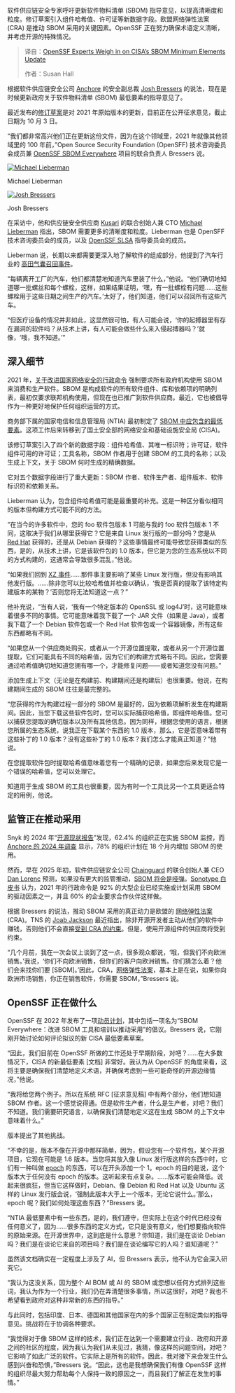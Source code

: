 
<!--
title: OpenSSF专家解读CISA SBOM最低元素更新
cover: https://cdn.thenewstack.io/media/2025/09/7e80988c-sboms.png
summary: 软件供应链安全专家呼吁更新软件物料清单 (SBOM) 指导意见，以提高清晰度和粒度。修订草案引入组件哈希值、许可证等新数据字段。欧盟网络弹性法案 (CRA) 是推动 SBOM 采用的关键因素。OpenSSF 正在努力确保术语定义清晰，并考虑开源的特殊情况。
-->

软件供应链安全专家呼吁更新软件物料清单 (SBOM) 指导意见，以提高清晰度和粒度。修订草案引入组件哈希值、许可证等新数据字段。欧盟网络弹性法案 (CRA) 是推动 SBOM 采用的关键因素。OpenSSF 正在努力确保术语定义清晰，并考虑开源的特殊情况。

> 译自：[OpenSSF Experts Weigh in on CISA’s SBOM Minimum Elements Update](https://thenewstack.io/openssf-experts-weigh-in-on-cisas-sbom-minimum-elements-update/)
> 
> 作者：Susan Hall

根据软件供应链安全公司 [Anchore](https://anchore.com/) 的安全副总裁 [Josh Bressers](https://www.linkedin.com/in/joshbressers/) 的说法，现在是时候更新政府关于软件物料清单 (SBOM) 最低要素的指导意见了。

最近发布的[修订草案](https://www.cisa.gov/sites/default/files/2025-08/2025_CISA_SBOM_Minimum_Elements.pdf)是对 2021 年原始版本的更新，目前正在公开征求意见，截止日期为 10 月 3 日。

“我们都非常高兴他们正在更新这份文件，因为在这个领域里，2021 年就像其他领域里的 100 年前，”Open Source Security Foundation (OpenSFF) 技术咨询委员会成员兼 [OpenSSF SBOM Everywhere](https://openssf.org/blog/2022/09/13/funding-python-spdx-development-with-the-openssf-and-sbom-everywhere/) 项目的联合负责人 Bressers 说。

[![Michael Lieberman](https://cdn.thenewstack.io/media/2025/09/fb4c3898-lieberman-150x150.png)](https://cdn.thenewstack.io/media/2025/09/fb4c3898-lieberman-150x150.png)

Michael Lieberman

[![Josh Bressers](https://cdn.thenewstack.io/media/2025/09/1e4dbe4b-bressers-150x150.png)](https://cdn.thenewstack.io/media/2025/09/1e4dbe4b-bressers-150x150.png)

Josh Bressers

在采访中，他和供应链安全供应商 [Kusari](https://www.kusari.dev/) 的联合创始人兼 CTO [Michael Lieberman](https://www.linkedin.com/in/michael-lieberman-65786ba/) 指出，SBOM 需要更多的清晰度和粒度。Lieberman 也是 OpenSFF 技术咨询委员会的成员，以及 [OpenSSF SLSA](https://openssf.org/projects/slsa/) 指导委员会的成员。

Lieberman 说，长期以来都需要更深入地了解软件的组成部分，他提到了汽车行业的 [高田气囊召回事件](https://www.nhtsa.gov/vehicle-safety/takata-recall-spotlight#:~:text=Overview,involves%20non%2Dazide%20driver%20inflators.)。

“每辆离开工厂的汽车，他们都清楚地知道汽车里装了什么，”他说。“他们确切地知道哪一批螺丝和每个螺栓，这样，如果结果证明，‘嘿，有一批螺栓有问题……这些螺栓用于这些日期之间生产的汽车。’太好了，他们知道，他们可以召回所有这些汽车。

“但医疗设备的情况并非如此，这显然很可怕，有人可能会说，‘你的起搏器里有存在漏洞的软件吗？从技术上讲，有人可能会做些什么来入侵起搏器吗？’就像，‘哦，我不知道。’”

## **深入细节**

2021 年，[关于改进国家网络安全的行政命令](https://www.federalregister.gov/documents/2021/05/17/2021-10460/improving-the-nations-cybersecurity) 强制要求所有政府机构使用 SBOM 来消费和生产软件。SBOM 是构成软件的所有软件组件、库和依赖项的明确列表，最初仅要求联邦机构使用，但现在也已推广到软件供应商。最近，它也被倡导作为一种更好地保护任何组织运营的方式。

商务部下属的国家电信和信息管理局 (NTIA) 最初制定了 [SBOM 中应包含的最低要素](https://thenewstack.io/creating-a-minimum-elements-sbom-document-in-5-minutes/)。这项工作后来转移到了国土安全部的网络安全和基础设施安全局 (CISA)。

该修订草案引入了四个新的数据字段：组件哈希值、其唯一标识符；许可证，软件组件可用的许可证；工具名称，SBOM 作者用于创建 SBOM 的工具的名称；以及生成上下文，关于 SBOM 何时生成的精确数据。

它对五个数据字段进行了重大更新：SBOM 作者、软件生产者、组件版本、软件标识符和依赖关系。

Lieberman 认为，包含组件哈希值可能是最重要的补充。这是一种区分看似相同的版本但构建方式可能不同的方法。

“在当今的许多软件中，您的 foo 软件包版本 1 可能与我的 foo 软件包版本 1 不同，这取决于我们从哪里获得它？它是来自 Linux 发行版的一部分吗？您是从 [Red Hat](https://www.openshift.com/try?utm_content=inline+mention) 获得的，还是从 Debian 获得的？这些事情最终可能导致您获得类似的东西，是的，从技术上讲，它是该软件包的 1.0 版本，但它是为您的生态系统以不同的方式构建的，这通常会导致很多混乱，”他说。

“如果我们回到 [XZ 事件](https://en.wikipedia.org/wiki/XZ_Utils_backdoor)……那件事主要影响了某些 Linux 发行版，但没有影响其他发行版。……除非您可以比较哈希值并检查以确认，‘我是否真的提取了该特定构建版本的某物？’否则您将无法知道这一点？”

他补充说，“当有人说，‘我有一个特定版本的 OpenSSL 或 log4J’时，这可能意味着很多不同的事情。它可能意味着我下载了一个 JAR 文件（如果是 Java），或者我下载了一个 Debian 软件包或一个 Red Hat 软件包或一个容器镜像，所有这些东西都略有不同。

“如果您从一个供应商处购买，或者从一个开源位置提取，或者从另一个开源位置提取，它们可能具有不同的哈希值，因为它们的构建方式略有不同。因此，您需要通过哈希值确切地知道您拥有哪一个，才能修复问题——或者知道您没有问题。”

添加生成上下文（无论是在构建前、构建期间还是构建后）也很重要。他说，在构建期间生成的 SBOM 往往是最完整的。

“您获得的作为构建过程一部分的 SBOM 是最好的，因为依赖项解析发生在构建期间。因此，当您下载这些软件包时，您可以实际捕获哈希值，即组件哈希值。您可以捕获您提取的确切版本以及所有其他信息。因为同样，根据您使用的语言，根据您所属的生态系统，说我正在下载某个东西的 1.0 版本，那么，它是否意味着带有这些补丁的 1.0 版本？没有这些补丁的 1.0 版本？我们怎么才能真正知道？”他说。

在您提取软件包时提取哈希值意味着您有一个精确的记录，如果您后来发现它是一个错误的哈希值，您可以处理它。

知道用于生成 SBOM 的工具也很重要，因为有时一个工具比另一个工具更适合特定的用例，他说。

## **监管正在推动采用**

Snyk 的 2024 年“[开源现状报告](https://view.snyk.io/the-state-of-open-source-report-2024/p/1)”发现，62.4% 的组织正在实施 SBOM 监控，而 [Anchore 的 2024 年调查](https://anchore.com/press/anchore-survey-shows-only-1-in-5-organizations-have-full-visibility-into-their-open-source-software-components) 显示，78% 的组织计划在 18 个月内增加 SBOM 的使用。

然而，早在 2025 年初，软件供应链安全公司 [Chainguard](https://www.chainguard.dev/?utm_content=inline+mention) 的联合创始人兼 CEO [Dan Lorenc](https://www.linkedin.com/in/danlorenc/) 预测，如果没有更大的监管推动，[SBOM 将会是哑弹](https://thenewstack.io/rust-will-explode-sboms-will-be-duds-open-source-predictions/)。[Sonotype 白皮书](https://www.sonatype.com/resources/whitepapers/2023-sbom-survey-report) 认为，2021 年的行政命令是 92% 的大型企业已经实施或计划采用 SBOM 的驱动因素之一，并且 60% 的企业要求合作伙伴这样做。

根据 Bressers 的说法，推动 SBOM 采用的真正动力是欧盟的 [网络弹性法案](https://digital-strategy.ec.europa.eu/en/policies/cyber-resilience-act) (CRA)。TNS 的 [Joab Jackson](https://thenewstack.io/author/joab/) 最近指出，除非开源开发者主动从他们的软件中赚钱，否则他们不会直接[受到 CRA 的约束](https://thenewstack.io/what-the-eus-cyber-resilience-act-cra-means-for-open-source/)。但是，使用开源组件的供应商将受到约束。

“几个月前，我在一次会议上谈到了这一点，很多观众都说，‘哦，但我们不向欧洲销售。’我说，‘你们不向欧洲销售，但你们的客户向欧洲销售。你们猜怎么着？他们会来找你们要 [SBOM]。’因此，CRA，[网络弹性法案](https://thenewstack.io/lf-europe-chief-warns-developers-on-eus-cyber-resilience-act/)，基本上是在说，如果你向欧洲市场销售，你正在销售软件，你需要 SBOM，”Bressers 说。

## OpenSSF 正在做什么

OpenSSF 在 2022 年发布了一项[动员计划](https://openssf.org/oss-security-mobilization-plan/?utm_source=the+new+stack&utm_medium=referral&utm_content=inline-mention&utm_campaign=tns+platform)，其中包括一项名为“SBOM Everywhere：改进 SBOM 工具和培训以推动采用”的倡议。Bressers 说，它刚刚开始讨论如何评论拟议的新 CISA 最低要素草案。

“因此，我们目前在 OpenSSF 所做的工作还处于早期阶段，对吧？……在大多数情况下，CISA 的新最低要素 [文档] 非常好。我认为从 OpenSSF 的角度来看，这将主要是确保我们清楚地定义术语，并确保考虑到一些可能奇怪的开源边缘情况，”他说。

“我将给您两个例子。所以在系统 RFC [征求意见稿] 中有两个部分，他们想知道 SBOM 作者。这一个感觉说得通。但是软件生产者，什么是生产者，对吧？我们不知道。我们需要研究语言，以确保我们清楚地定义这在生成 SBOM 的上下文中意味着什么。”

版本提出了其他挑战。

“不幸的是，版本不像在开源中那样简单，因为，假设您有一个软件包，某个开源项目，它现在可能是 1.6 版本。当您将其放入像 Linux 发行版这样的东西中时，它们有一种叫做 [epoch](https://antfu.me/posts/epoch-semver) 的东西，可以在开头添加一个 1。epoch 的目的是说，这个版本大于任何没有 epoch 的版本。这听起来有点复杂。……版本可能会降低。说起来很疯狂，但当它这样做时，Debian、像 Debian 和 Red Hat 以及 Ubuntu 这样的 Linux 发行版会说，‘强制此版本大于上一个版本，无论它说什么。’那么，epoch 呢？我们如何处理这些东西？”Bressers 说。

“NTIA 最低要素中有一些东西，是的，我们遵守，但实际上在这个时代已经没有任何意义了，因为……很多东西的定义方式，它只是没有意义，他们想要指向软件的原始来源。在开源世界中，这到底是什么意思？你知道，我们是在谈论 Debian 吗？我们是在谈论它来自的项目吗？我们是在谈论编写它的人吗？谁知道呢？”

虽然该文档确实在一定程度上涉及了 AI，但 Bressers 表示，他不认为它会深入研究它。

“我认为这没关系，因为整个 AI BOM 或 AI 的 SBOM 或您想以任何方式排列这些词，我认为作为一个行业，我们仍在弄清楚很多事情，所以这很好，对吧？我也不希望看到政府对这种非常新的东西的指导。”

与此同时，包括印度、日本、德国和其他国家在内的多个国家正在制定类似的指导意见。挑战将在于协调各种要求。

“我觉得对于像 SBOM 这样的技术，我们正在达到一个需要建立行业、政府和开源之间的社区的程度，因为我认为我们从未见过，我猜，像这样的问题空间，对吧？它影响了如此广泛的软件。它实际上是所有的软件。因此，我对接下来会发生什么感到兴奋和恐惧，”Bressers 说。“因此，这也是我想确保我们有像 OpenSSF 这样的组织尽最大努力帮助每个人保持一致的原因之一，而且我们了解正在发生的事情。”